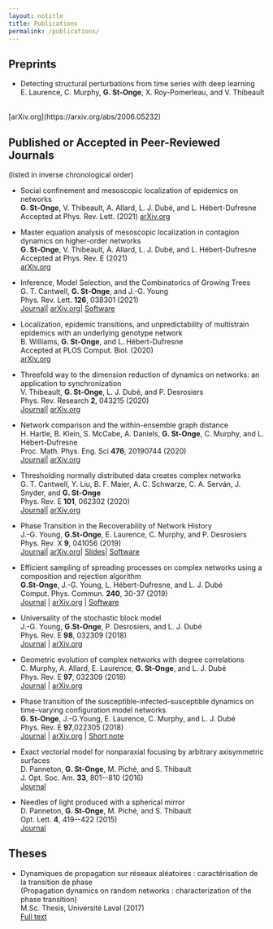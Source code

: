 ```yaml
---
layout: notitle
title: Publications
permalink: /publications/
---
```



## Preprints


* <span class="pub-title">Detecting structural perturbations from time series with deep learning</span><br>
E. Laurence, C. Murphy, **G. St-Onge**, X. Roy-Pomerleau, and V. Thibeault
<br>
[arXiv.org](https://arxiv.org/abs/2006.05232)

## Published or Accepted in Peer-Reviewed Journals

<p>(listed in inverse chronological order)</p>

* <span class="pub-title">Social confinement and mesoscopic localization of epidemics on networks</span><br>
**G. St-Onge**, V. Thibeault, A. Allard, L. J. Dubé, and L. Hébert-Dufresne <br>
Accepted at Phys. Rev. Lett. (2021)
[arXiv.org](https://arxiv.org/abs/2003.05924)


* <span class="pub-title">Master equation analysis of mesoscopic localization in contagion dynamics on higher-order networks</span><br>
**G. St-Onge**, V. Thibeault, A. Allard, L. J. Dubé, and L. Hébert-Dufresne <br>
Accepted at Phys. Rev. E (2021) <br>
[arXiv.org](https://arxiv.org/abs/2004.10203)


* <span class="pub-title">Inference, Model Selection, and the Combinatorics of Growing Trees</span><br>
G. T. Cantwell, **G. St-Onge**, and J.-G. Young <br>
Phys. Rev. Lett. **126**, 038301 (2021) <br>
[Journal](https://journals.aps.org/prl/abstract/10.1103/PhysRevLett.126.038301)|
[arXiv.org](https://arxiv.org/abs/1910.04788)|
[Software](https://github.com/gcant/temporal-recovery-tree-py)


* <span class="pub-title">Localization, epidemic transitions, and unpredictability of multistrain epidemics with an underlying genotype network</span><br>
B. Williams, **G. St-Onge**, and L. Hébert-Dufresne <br>
Accepted at PLOS Comput. Biol. (2020) <br>
[arXiv.org](https://arxiv.org/abs/2007.07429)

* <span class="pub-title">Threefold way to the dimension reduction of dynamics on networks: an application to synchronization</span><br>
 V. Thibeault, **G. St-Onge**, L. J. Dubé, and P. Desrosiers <br>
Phys. Rev. Research **2**, 043215 (2020) <br>
[Journal](https://doi.org/10.1103/PhysRevResearch.2.043215)|
[arXiv.org](https://arxiv.org/abs/2005.10922)

* <span class="pub-title">Network comparison and the within-ensemble graph distance</span><br>
H. Hartle, B. Klein, S. McCabe, A. Daniels, **G. St-Onge**, C. Murphy, and L. Hébert-Dufresne <br>
Proc. Math. Phys. Eng. Sci **476**, 20190744 (2020) <br>
[Journal](https://doi.org/10.1098/rspa.2019.0744)|
[arXiv.org](https://arxiv.org/abs/2008.02415)

* <span class="pub-title">Thresholding normally distributed data creates complex networks</span><br>
G. T. Cantwell, Y. Liu, B. F. Maier, A. C. Schwarze, C. A. Serván, J. Snyder, and **G. St-Onge** <br>
Phys. Rev. E **101**, 062302 (2020) <br>
[Journal](https://doi.org/10.1103/PhysRevE.101.062302)|
[arXiv.org](https://arxiv.org/abs/1902.08278)

* <span class="pub-title">Phase Transition in the Recoverability of Network History</span><br>
J.-G. Young, **G.St-Onge**, E. Laurence, C. Murphy, and P. Desrosiers<br>
Phys. Rev. X **9**, 041056 (2019) <br>
[Journal](https://doi.org/10.1103/PhysRevX.9.041056)|
[arXiv.org](https://arxiv.org/abs/1803.09191)|
[Slides](https://speakerdeck.com/jgyou/network-archaeology-phase-transition-in-the-recoverability-of-network-history)|
[Software](https://github.com/jg-you/network-archaeology)

* <span class="pub-title">Efficient sampling of spreading processes on complex networks using a 
composition and rejection algorithm </span><br>
**G.St-Onge**, J.-G. Young, L. Hébert-Dufresne, and L. J. Dubé <br>
Comput. Phys. Commun. **240**, 30-37 (2019) <br>
[Journal](https://doi.org/10.1016/j.cpc.2019.02.008) |
[arXiv.org](http://arxiv.org/abs/1808.05859) |
[Software](https://github.com/gstonge/spreading_CR)


* <span class="pub-title">Universality of the stochastic block model</span><br>
J.-G. Young, **G.St-Onge**, P. Desrosiers, and L. J. Dubé<br>
Phys. Rev. E **98**, 032309 (2018) <br>
[Journal](https://doi.org/10.1103/PhysRevE.98.032309) |
[arXiv.org](http://arxiv.org/abs/1806.04214)

* <span class="pub-title">Geometric evolution of complex networks with degree correlations </span><br>
C. Murphy, A. Allard, E. Laurence, **G. St-Onge**, and L. J. Dubé <br>
Phys. Rev. E **97**, 032309 (2018) <br>
[Journal](https://doi.org/10.1103/PhysRevE.97.032309) |
[arXiv.org](https://arxiv.org/abs/1710.01600)

* <span class="pub-title">Phase transition of the susceptible-infected-susceptible dynamics on
time-varying configuration model networks</span><br> 
**G. St-Onge**, J.-G.Young, E. Laurence, C. Murphy, and L. J. Dubé<br> 
Phys. Rev. E **97**,022305 (2018)<br> 
[Journal](https://doi.org/10.1103/PhysRevE.97.022305) |
[arXiv.org](https://arxiv.org/abs/1709.09257) |
[Short note](https://arxiv.org/abs/1701.01740)

* <span class="pub-title">Exact vectorial model for nonparaxial focusing by arbitrary axisymmetric
  surfaces </span><br>
D. Panneton, **G. St-Onge**, M. Piché, and S. Thibault <br>
J. Opt. Soc. Am. **33**, 801--810 (2016) <br>
[Journal](https://doi.org/10.1364/JOSAA.33.000801)

* <span class="pub-title">Needles of light produced with a spherical mirror </span><br>
D. Panneton, **G. St-Onge**, M. Piché, and S. Thibault <br>
Opt. Lett. **4**, 419--422 (2015) <br>
[Journal](https://doi.org/10.1364/OL.40.000419)


## Theses

* Dynamiques de propagation sur réseaux aléatoires : caractérisation de la 
transition de phase <br> 
(Propagation dynamics on random networks : characterization of the phase
transition)<br>
M.Sc. Thesis, Université Laval (2017)<br>
[Full text](https://www.dynamica.phy.ulaval.ca/fileadmin/theses/St-Onge17_master.pdf)

